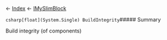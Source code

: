 ← [Index](Api-Index) ← [IMySlimBlock](VRage.Game.ModAPI.Ingame.IMySlimBlock)

```csharp[float](System.Single) BuildIntegrity```##### Summary

Build integrity (of components)

